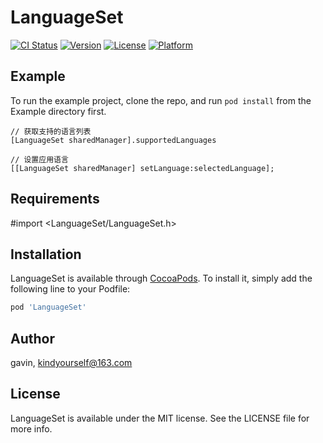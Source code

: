 # LanguageSet

[![CI Status](https://img.shields.io/travis/gavin/LanguageSet.svg?style=flat)](https://travis-ci.org/gavin/LanguageSet)
[![Version](https://img.shields.io/cocoapods/v/LanguageSet.svg?style=flat)](https://cocoapods.org/pods/LanguageSet)
[![License](https://img.shields.io/cocoapods/l/LanguageSet.svg?style=flat)](https://cocoapods.org/pods/LanguageSet)
[![Platform](https://img.shields.io/cocoapods/p/LanguageSet.svg?style=flat)](https://cocoapods.org/pods/LanguageSet)

## Example

To run the example project, clone the repo, and run `pod install` from the Example directory first.

```
// 获取支持的语言列表
[LanguageSet sharedManager].supportedLanguages

// 设置应用语言
[[LanguageSet sharedManager] setLanguage:selectedLanguage];
```

## Requirements

#import <LanguageSet/LanguageSet.h>

## Installation

LanguageSet is available through [CocoaPods](https://cocoapods.org). To install
it, simply add the following line to your Podfile:

```ruby
pod 'LanguageSet'
```

## Author

gavin, kindyourself@163.com

## License

LanguageSet is available under the MIT license. See the LICENSE file for more info.
